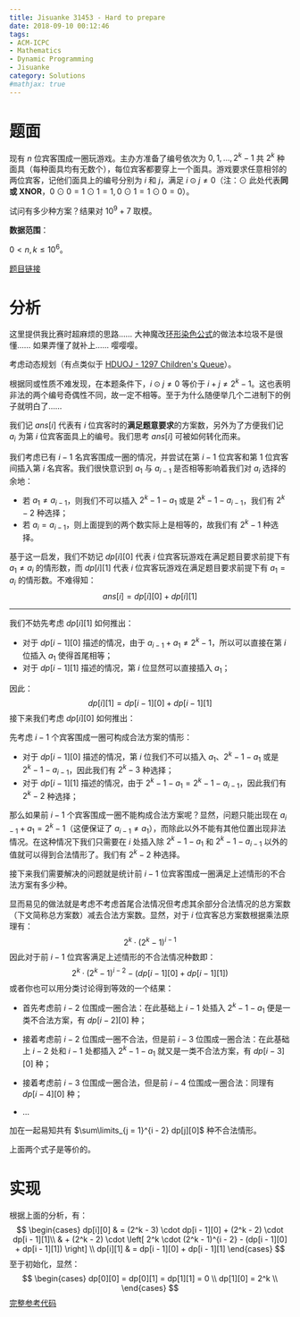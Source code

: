 ```yaml
---
title: Jisuanke 31453 - Hard to prepare
date: 2018-09-10 00:12:46
tags: 
- ACM-ICPC
- Mathematics
- Dynamic Programming
- Jisuanke
category: Solutions
#mathjax: true
---
```


# 题面

现有 $n$ 位宾客围成一圈玩游戏。主办方准备了编号依次为 $0, 1, \dots, 2^k - 1$ 共 $2^k$ 种面具（每种面具均有无数个），每位宾客都要穿上一个面具。游戏要求任意相邻的两位宾客，记他们面具上的编号分别为 $i$ 和 $j$，满足 $i \odot j \neq 0$（注：$\odot$ 此处代表**同或 XNOR**，$0 \odot 0 = 1 \odot 1 = 1, 0 \odot 1 = 1 \odot 0 = 0$）。

试问有多少种方案？结果对 $10^9 + 7$ 取模。

**数据范围**：

$0 < n, k \le 10^6$。

[题目链接](https://nanti.jisuanke.com/t/31453)

# 分析

这里提供我比赛时超麻烦的思路…… 大神魔改[环形染色公式](https://blog.codgician.pw/2018/01/07/one-dimensional-dynamic-programming/#%E7%8E%AF%E5%BD%A2%E6%9F%93%E8%89%B2%E9%97%AE%E9%A2%98)的做法本垃圾不是很懂…… 如果弄懂了就补上…… 嘤嘤嘤。 

考虑动态规划（有点类似于 [HDUOJ - 1297 Children's Queue](https://blog.codgician.pw/2018/01/07/one-dimensional-dynamic-programming/#%E5%A4%8D%E6%9D%82%E7%9A%84%E6%8E%92%E5%88%97%E9%97%AE%E9%A2%98)）。

根据同或性质不难发现，在本题条件下，$i \odot j \neq 0$ 等价于 $i + j \neq 2^k - 1$。这也表明非法的两个编号奇偶性不同，故一定不相等。至于为什么随便举几个二进制下的例子就明白了……

我们记 $ans[i]$ 代表有 $i$ 位宾客时的**满足题意要求**的方案数，另外为了方便我们记 $a_i$ 为第 $i$ 位宾客面具上的编号。我们思考 $ans[i]$ 可被如何转化而来。

我们考虑已有 $i - 1$ 名宾客围成一圈的情况，并尝试在第 $i - 1$ 位宾客和第 $1$ 位宾客间插入第 $i$ 名宾客。我们很快意识到 $a_1$ 与 $a_{i - 1}$ 是否相等影响着我们对 $a_i$ 选择的余地：

- 若 $a_1 \neq a_{i - 1}$，则我们不可以插入 $2^k - 1 - a_1$ 或是 $2^k - 1 - a_{i - 1}$，我们有 $2^k - 2$ 种选择；
- 若 $a_i = a_{i - 1}$，则上面提到的两个数实际上是相等的，故我们有 $2^k - 1$ 种选择。

基于这一启发，我们不妨记 $dp[i][0]$ 代表 $i$ 位宾客玩游戏在满足题目要求前提下有 $a_1 \neq a_i$ 的情形数，而 $dp[i][1]$ 代表 $i$ 位宾客玩游戏在满足题目要求前提下有 $a_1 = a_i$ 的情形数。不难得知：
$$
ans[i] = dp[i][0] + dp[i][1]
$$

---

我们不妨先考虑 $dp[i][1]$ 如何推出：

- 对于 $dp[i - 1][0]$ 描述的情况，由于 $a_{i - 1} + a_1 \neq 2^k - 1$，所以可以直接在第 $i$ 位插入 $a_1$ 使得首尾相等；
- 对于 $dp[i - 1][1]$ 描述的情况，第 $i$ 位显然可以直接插入 $a_1$；

因此：
$$
dp[i][1] = dp[i - 1][0] + dp[i - 1][1]
$$
接下来我们考虑 $dp[i][0]$ 如何推出：

先考虑 $i - 1$ 个宾客围成一圈可构成合法方案的情形：
- 对于 $dp[i - 1][0]$ 描述的情况，第 $i$ 位我们不可以插入 $a_1$、$2^k - 1 - a_1$ 或是 $2^k - 1 - a_{i - 1}$，因此我们有 $2^k - 3$ 种选择；
- 对于 $dp[i - 1][1]$ 描述的情况，由于 $2^k - 1 - a_1 = 2^k - 1 - a_{i - 1}$，因此我们有 $2^k - 2$ 种选择；

那么如果前 $i - 1$ 个宾客围成一圈不能构成合法方案呢？显然，问题只能出现在 $a_{i - 1} + a_1 = 2^k - 1$（这便保证了 $a_{i - 1} \neq a_1$），而除此以外不能有其他位置出现非法情况。在这种情况下我们只需要在 $i$ 处插入除 $2^k - 1 - a_1$ 和 $2^k - 1 - a_{i - 1}$ 以外的值就可以得到合法情形了。我们有 $2^k - 2$ 种选择。

接下来我们需要解决的问题就是统计前 $i - 1$ 位宾客围成一圈满足上述情形的不合法方案有多少种。

显而易见的做法就是考虑不考虑首尾合法情况但考虑其余部分合法情况的总方案数（下文简称总方案数）减去合法方案数。显然，对于 $i$ 位宾客总方案数根据乘法原理有：
$$
2^k \cdot (2^k - 1)^{i - 1}
$$
因此对于前 $i - 1$ 位宾客满足上述情形的不合法情况种数即：
$$
2^k \cdot (2^k - 1)^{i - 2} - (dp[i - 1][0] + dp[i - 1][1])
$$
或者你也可以用分类讨论得到等效的一个结果：

- 首先考虑前 $i - 2$ 位围成一圈合法：在此基础上 $i - 1$ 处插入 $2^k - 1 - a_1$ 便是一类不合法方案，有 $dp[i - 2][0]$ 种；

- 接着考虑前 $i - 2$ 位围成一圈不合法，但是前 $i - 3$ 位围成一圈合法：在此基础上 $i - 2$ 处和 $i - 1$ 处都插入 $2^k - 1 - a_1$ 就又是一类不合法方案，有 $dp[i - 3][0]$ 种；
- 接着考虑前 $i - 3$ 位围成一圈合法，但是前 $i - 4$ 位围成一圈合法：同理有 $dp[i - 4][0]$ 种；
- $\dots$

加在一起易知共有 $\sum\limits_{j = 1}^{i - 2} dp[j][0]$ 种不合法情形。

上面两个式子是等价的。

# 实现

根据上面的分析，有：
$$
\begin{cases}
dp[i][0] & = (2^k - 3) \cdot dp[i - 1][0] + (2^k - 2) \cdot dp[i - 1][1]\\ 
& + (2^k - 2) \cdot \left[ 2^k \cdot (2^k - 1)^{i - 2} - (dp[i - 1][0] + dp[i - 1][1]) \right] \\
dp[i][1] & = dp[i - 1][0] + dp[i - 1][1]
\end{cases}
$$
至于初始化，显然：
$$
\begin{cases}
dp[0][0] = dp[0][1] = dp[1][1] = 0 \\
dp[1][0] = 2^k \\
\end{cases}
$$
[完整参考代码](https://github.com/codgician/ACM-ICPC/blob/master/Jisuanke/31453/dp.cpp)

